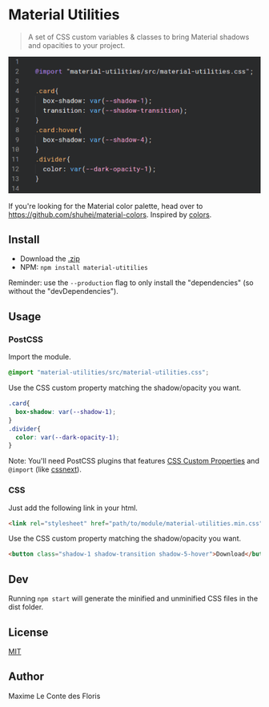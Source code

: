 # Material Utilities

> A set of CSS custom variables & classes to bring Material shadows and opacities to your project.

![](screenshot.png)

If you're looking for the Material color palette, head over to https://github.com/shuhei/material-colors.
Inspired by [colors](https://github.com/mrmrs/colors).

## Install

* Download the [.zip](https://github.com/mlcdf/material-utilities/archive/master.zip)
* NPM: `npm install material-utitilies`

Reminder: use the `--production` flag to only install the "dependencies" (so without the "devDependencies").

## Usage

### PostCSS

Import the module.
```css
@import "material-utilities/src/material-utilities.css";
```

Use the CSS custom property matching the shadow/opacity you want.
```css
.card{
  box-shadow: var(--shadow-1);
}
.divider{
  color: var(--dark-opacity-1);
}
```

Note: You'll need PostCSS plugins that features [CSS Custom Properties](http://www.w3.org/TR/css-variables/#defining-variables) and `@import` (like [cssnext](https://github.com/cssnext/cssnext/)).

### CSS

Just add the following link in your html.
```html
<link rel="stylesheet" href="path/to/module/material-utilities.min.css">
```
Use the CSS custom property matching the shadow/opacity you want.
```html
<button class="shadow-1 shadow-transition shadow-5-hover">Download</button>
```
## Dev

Running `npm start` will generate the minified and unminified CSS files in the dist folder.

## License
[MIT](http://opensource.org/licenses/MIT)

## Author
Maxime Le Conte des Floris
